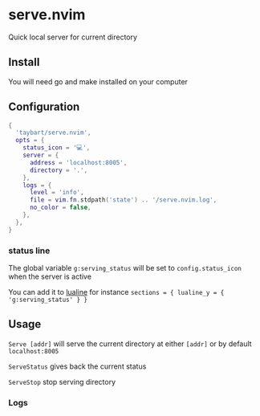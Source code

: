 # serve.nvim

Quick local server for current directory

## Install

You will need go and make installed on your computer

## Configuration

```lua
{
  'taybart/serve.nvim',
  opts = {
    status_icon = '💻',
    server = {
      address = 'localhost:8005',
      directory = '.',
    },
    logs = {
      level = 'info',
      file = vim.fn.stdpath('state') .. '/serve.nvim.log',
      no_color = false,
    },
  },
}
```

### status line

The global variable `g:serving_status` will be set to `config.status_icon` when the server is active

You can add it to [lualine](https://github.com/nvim-lualine/lualine) for instance `sections = { lualine_y = { 'g:serving_status' } }`

## Usage

`Serve [addr]` will serve the current directory at either `[addr]` or by default `localhost:8005`

`ServeStatus` gives back the current status

`ServeStop` stop serving directory

### Logs
